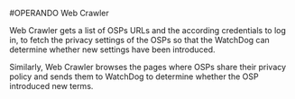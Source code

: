 #OPERANDO Web Crawler

Web Crawler gets a list of OSPs URLs and the according credentials to log in, to fetch the privacy settings of the OSPs so that the WatchDog can determine whether new settings have been introduced.

Similarly, Web Crawler browses the pages where OSPs share their privacy policy and sends them to WatchDog to determine whether the OSP introduced new terms.
